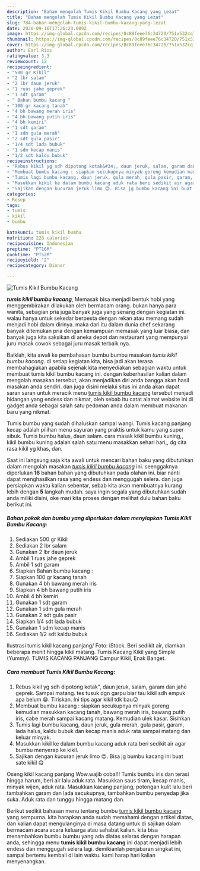 ```yaml
---
description: "Bahan mengolah Tumis Kikil Bumbu Kacang yang Lezat"
title: "Bahan mengolah Tumis Kikil Bumbu Kacang yang Lezat"
slug: 784-bahan-mengolah-tumis-kikil-bumbu-kacang-yang-lezat
date: 2020-09-16T17:26:23.009Z
image: https://img-global.cpcdn.com/recipes/8c89feee76c34720/751x532cq70/tumis-kikil-bumbu-kacang-foto-resep-utama.jpg
thumbnail: https://img-global.cpcdn.com/recipes/8c89feee76c34720/751x532cq70/tumis-kikil-bumbu-kacang-foto-resep-utama.jpg
cover: https://img-global.cpcdn.com/recipes/8c89feee76c34720/751x532cq70/tumis-kikil-bumbu-kacang-foto-resep-utama.jpg
author: Earl Rios
ratingvalue: 3.3
reviewcount: 12
recipeingredient:
- "500 gr Kikil"
- "2 lbr salam"
- "2 lbr daun jeruk"
- "1 ruas jahe geprek"
- "1 sdt garam"
- " Bahan bumbu kacang "
- "100 gr kacang tanah"
- "4 bh bawang merah iris"
- "4 bh bawang putih iris"
- "4 bh kemiri"
- "1 sdt garam"
- "1 sdm gula merah"
- "2 sdt gula pasir"
- "1/4 sdt lada bubuk"
- "1 sdm kecap manis"
- "1/2 sdt kaldu bubuk"
recipeinstructions:
- "Rebus kikil yg sdh dipotong kotak&#34;, daun jeruk, salam, garam dan jahe geprek. Sampai matang. tes tusuk dgn garpu biar tau kikil sdh empuk apa belum 😁. Tiriskan. Ini tips agar kikil tdk bau😜"
- "Membuat bumbu kacang : siapkan secukupnya minyak goreng kemudian masukkan kacang tanah, bawang merah iris, bawang putih iris, cabe merah sampai kacang matang. Kemudian ulek kasar. Sisihkan"
- "Tumis lagi bumbu kacang, daun jeruk, gula merah, gula pasir, garam, lada halus, kaldu bubuk dan kecap manis aduk rata sampai matang dan keluar minyak."
- "Masukkan kikil ke dalam bumbu kacang aduk rata beri sedikit air agar bumbu menyerap ke kikil."
- "Sajikan dengan kucuran jeruk limo 😍. Bisa jg bumbu kacang ini buat sate kikil 😋"
categories:
- Resep
tags:
- tumis
- kikil
- bumbu

katakunci: tumis kikil bumbu 
nutrition: 228 calories
recipecuisine: Indonesian
preptime: "PT16M"
cooktime: "PT52M"
recipeyield: "2"
recipecategory: Dinner

---
```



![Tumis Kikil Bumbu Kacang](https://img-global.cpcdn.com/recipes/8c89feee76c34720/751x532cq70/tumis-kikil-bumbu-kacang-foto-resep-utama.jpg)

<b><i>tumis kikil bumbu kacang</i></b>, Memasak bisa menjadi bentuk hobi yang menggembirakan dilakukan oleh bermacam orang. bukan hanya para wanita, sebagian pria juga banyak juga yang senang dengan kegiatan ini. walau hanya untuk sekedar berpesta dengan rekan atau memang sudah menjadi hobi dalam dirinya. maka dari itu dalam dunia chef sekarang banyak ditemukan pria dengan kemampuan memasak yang luar biasa, dan banyak juga kita saksikan di aneka depot dan restaurant yang mempunyai juru masak cowok sebagai juru masak terbaik nya.

Baiklah, kita awali ke pembahasan bumbu bumbu masakan <i>tumis kikil bumbu kacang</i>. di setiap kegiatan kita, bisa jadi akan terasa membahagiakan apabila sejenak kita menyediakan sebagian waktu untuk membuat tumis kikil bumbu kacang ini. dengan keberhasilan kalian dalam mengolah masakan tersebut, akan menjadikan diri anda bangga akan hasil masakan anda sendiri. dan juga disini melalui situs ini anda akan dapat saran saran untuk meracik menu <u>tumis kikil bumbu kacang</u> tersebut menjadi hidangan yang endess dan nikmat, oleh sebab itu catat alamat website ini di gadget anda sebagai salah satu pedoman anda dalam membuat makanan baru yang nikmat.

Tumis bumbu yang sudah dihaluskan sampai wangi. Tumis kacang panjang kecap adalah pilihan menu sayuran yang praktis untuk kamu yang super sibuk. Tumis bumbu halus, daun salam. cara masak kikil bumbu kuning,, kikil bumbu kuning adalah salah satu menu masakkan sehari hari,, dg cita rasa kikil yg khas, dan.


Saat ini langsung saja kita awali untuk mencari bahan baku yang dibutuhkan dalam mengolah masakan <u><i>tumis kikil bumbu kacang</i></u> ini. seenggaknya diperlukan <b>16</b> bahan bahan yang dibutuhkan pada olahan ini. biar nanti dapat menghasilkan rasa yang endess dan menggugah selera. dan juga persiapkan waktu kalian sebentar, sebab kita akan membuatnya kurang lebih dengan <b>5</b> langkah mudah. saya ingin segala yang dibutuhkan sudah anda miliki disini, oke mari kita proses dengan melihat dulu bahan baku berikut ini.

<!--inarticleads1-->

##### Bahan pokok dan bumbu yang diperlukan dalam menyiapkan Tumis Kikil Bumbu Kacang:

1. Sediakan 500 gr Kikil
1. Sediakan 2 lbr salam
1. Gunakan 2 lbr daun jeruk
1. Ambil 1 ruas jahe geprek
1. Ambil 1 sdt garam
1. Siapkan  Bahan bumbu kacang :
1. Siapkan 100 gr kacang tanah
1. Gunakan 4 bh bawang merah iris
1. Siapkan 4 bh bawang putih iris
1. Ambil 4 bh kemiri
1. Gunakan 1 sdt garam
1. Gunakan 1 sdm gula merah
1. Gunakan 2 sdt gula pasir
1. Siapkan 1/4 sdt lada bubuk
1. Gunakan 1 sdm kecap manis
1. Sediakan 1/2 sdt kaldu bubuk


Ilustrasi tumis kikil kacang panjang/ Foto: iStock. Beri sedikit air, diamkan beberapa menit hingga kikil matang. Tumis Kacang Kikil yang Simple (Yummy). TUMIS KACANG PANJANG Campur Kikil, Enak Banget. 

<!--inarticleads2-->

##### Cara membuat Tumis Kikil Bumbu Kacang:

1. Rebus kikil yg sdh dipotong kotak&#34;, daun jeruk, salam, garam dan jahe geprek. Sampai matang. tes tusuk dgn garpu biar tau kikil sdh empuk apa belum 😁. Tiriskan. Ini tips agar kikil tdk bau😜
1. Membuat bumbu kacang : siapkan secukupnya minyak goreng kemudian masukkan kacang tanah, bawang merah iris, bawang putih iris, cabe merah sampai kacang matang. Kemudian ulek kasar. Sisihkan
1. Tumis lagi bumbu kacang, daun jeruk, gula merah, gula pasir, garam, lada halus, kaldu bubuk dan kecap manis aduk rata sampai matang dan keluar minyak.
1. Masukkan kikil ke dalam bumbu kacang aduk rata beri sedikit air agar bumbu menyerap ke kikil.
1. Sajikan dengan kucuran jeruk limo 😍. Bisa jg bumbu kacang ini buat sate kikil 😋


Oseng kikil kacang panjang Wow.wajib coba!!! Tumis bumbu iris dan terasi hingga harum, beri air lalu aduk rata. Masukkan saus tiram, kecap manis, minyak wijen, aduk rata. Masukkan kacang panjang, potongan kulit lalu beri tambahkan garam dan lada secukupnya, tambahkan bumbu penyedap jika suka. Aduk rata dan tunggu hingga matang dan. 

Berikut sedikit bahasan menu tentang bumbu <u>tumis kikil bumbu kacang</u> yang sempurna. kita harapkan anda sudah memahami dengan artikel diatas, dan kalian dapat mengulanginya di masa datang untuk di sajikan dalam bermacam acara acara keluarga atau sahabat kalian. kita bisa menambahkan bumbu bumbu yang ada diatas selaras dengan harapan anda, sehingga menu <b>tumis kikil bumbu kacang</b> ini dapat menjadi lebih endess dan menggugah selera lagi. demikianlah penjabaran singkat ini, sampai bertemu kembali di lain waktu. kami harap hari kalian menyenangkan.
